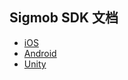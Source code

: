 <!--
 * @Description:
 * @Author: yunshan.wang
 * @Version:
 * @Date: 2019-07-22 16:42:23
 * @LastEditors: yunshan.wang
 * @LastEditTime: 2019-07-25 12:14:49
 -->
## Sigmob SDK 文档

* [iOS](ios)
* [Android](android)
* [Unity](Unity_plugin_Readme)